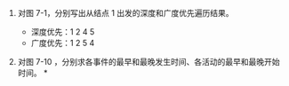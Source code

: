 1. 对图 7-1，分别写出从结点 1 出发的深度和广度优先遍历结果。
    * 深度优先：1 2 4 5
    * 广度优先：1 2 5 4

15. 对图 7-10 ，分别求各事件的最早和最晚发生时间、各活动的最早和最晚开始时间。
    * 